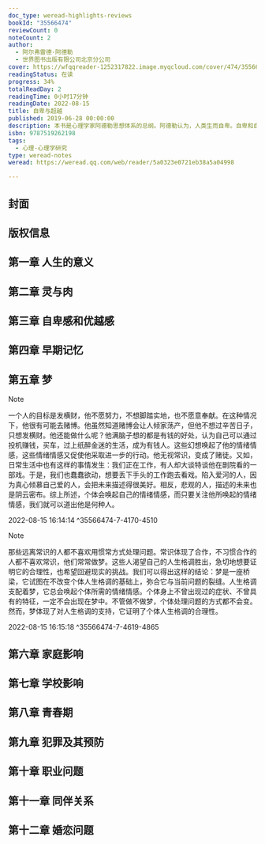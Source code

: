 ```yaml
---
doc_type: weread-highlights-reviews
bookId: "35566474"
reviewCount: 0
noteCount: 2
author:
  - 阿尔弗雷德·阿德勒
  - 世界图书出版有限公司北京分公司
cover: https://wfqqreader-1252317822.image.myqcloud.com/cover/474/35566474/t7_35566474.jpg
readingStatus: 在读
progress: 34%
totalReadDay: 2
readingTime: 0小时17分钟
readingDate: 2022-08-15
title: 自卑与超越
published: 2019-06-28 00:00:00
description: 本书是心理学家阿德勒思想体系的总纲。阿德勒认为，人类生而自卑。自卑和自卑的补偿性是人类个体和整个文明的动力源，主宰着人类婴儿期、儿童期、青春期、爱情、工作及梦境中的各种表现。人可以超越自卑，创造另一个自我。超越了当下的自我之后，会产生新的自卑，因为不满足来自人类灵魂深处。阿德勒从个体心理学观点出发，用通俗生动的语言，分析人们在童年时期的自卑与优越心理，从教育、家庭、梦境、社交、工作、婚姻等多个领域，用大量实例阐明了人生道路的方向和人生意义的真谛，帮助人们正确认识自己、对待职业与他人，克服自卑情结，更好地建立人际关系、融入社会生活。
isbn: 9787519262198
tags:
  - 心理-心理学研究
type: weread-notes
weread: https://weread.qq.com/web/reader/5a0323e0721eb38a5a04998

---
```



## 封面

## 版权信息

## 第一章 人生的意义

## 第二章 灵与肉

## 第三章 自卑感和优越感

## 第四章 早期记忆

## 第五章 梦

> [!NOTE] 
> 一个人的目标是发横财，他不愿努力，不想脚踏实地，也不愿意奉献。在这种情况下，他很有可能去赌博。他虽然知道赌博会让人倾家荡产，但他不想过辛苦日子，只想发横财。他还能做什么呢？他满脑子想的都是有钱的好处，认为自己可以通过投机赚钱，买车，过上纸醉金迷的生活，成为有钱人。这些幻想唤起了他的情绪情感，这些情绪情感又促使他采取进一步的行动。他无视常识，变成了赌徒。又如，日常生活中也有这样的事情发生：我们正在工作，有人却大谈特谈他在剧院看的一部戏。于是，我们也蠢蠢欲动，想要丢下手头的工作跑去看戏。陷入爱河的人，因为真心倾慕自己爱的人，会把未来描述得很美好。相反，悲观的人，描述的未来也是阴云密布。综上所述，个体会唤起自己的情绪情感，而只要关注他所唤起的情绪情感，我们就可以道出他是何种人。
> 
> 2022-08-15 16:14:14 ^35566474-7-4170-4510

> [!NOTE] 
> 那些远离常识的人都不喜欢用惯常方式处理问题。常识体现了合作，不习惯合作的人都不喜欢常识，他们常常做梦。这些人渴望自己的人生格调胜出，急切地想要证明它的合理性，也希望回避现实的挑战。我们可以得出这样的结论：梦是一座桥梁，它试图在不改变个体人生格调的基础上，弥合它与当前问题的裂缝。人生格调支配着梦，它总会唤起个体所需的情绪情感。个体身上不曾出现过的症状、不曾具有的特征，一定不会出现在梦中。不管做不做梦，个体处理问题的方式都不会变。然而，梦体现了对人生格调的支持，它证明了个体人生格调的合理性。
> 
> 2022-08-15 16:15:18 ^35566474-7-4619-4865

## 第六章 家庭影响

## 第七章 学校影响

## 第八章 青春期

## 第九章 犯罪及其预防

## 第十章 职业问题

## 第十一章 同伴关系

## 第十二章 婚恋问题

